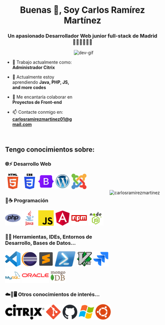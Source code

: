 <!-- Hi there 👋

**carlosramirezmartinez/carlosramirezmartinez** is a ✨ _special_ ✨ repository because its `README.md` (this file) appears on your GitHub profile.

Here are some ideas to get you started:

- 🔭 I’m currently working on ...
- 🌱 I’m currently learning ...
- 👯 I’m looking to collaborate on ...
- 🤔 I’m looking for help with ...
- 💬 Ask me about ...
- 📫 How to reach me: ...
- 😄 Pronouns: ...
- ⚡ Fun fact: ...

  Stats:
 <p align="right"><img align="center" src="https://github-readme-stats.vercel.app/api/top-langs?username=carlosramirezmartinez&show_icons=true&locale=en&layout=compact" alt="carlosramirezmartinez" /></p>
</p>

-->

  
<h1 align="center">Buenas 👋, Soy Carlos Ramírez Martínez</h1>

<h3 align="center">Un apasionado Desarrollador Web junior full-stack de Madrid👨‍💻👨‍💻👨‍💻</h3>


<div>
  <img align="right" alt="dev-gif" height="220" width="280" src="https://i.giphy.com/media/unQ3IJU2RG7DO/giphy.webp">
</div>


<br>
<div style="display: inline_block">
 
- 🔭 Trabajo actualmente como: **Administrador Citrix**

- 🌱 Actualmente estoy aprendiendo **Java, PHP, JS, and more codes**

- 👯 Me encantaría colaborar en **Proyectos de Front-end**

- 📫 Contacte conmigo en: **carlosramirezmartinez01@gmail.com**
  
</div> 
<br>

## Tengo conocimientos sobre:


### 🌐⚡ Desarrollo Web
 <div style="display: inline_block">
  <img height="50" src="https://github.com/carlosramirezmartinez/Logos/blob/main/html.png">
  <img height="50" src="https://github.com/carlosramirezmartinez/Logos/blob/main/css.png">
  <img height="50" src="https://github.com/carlosramirezmartinez/Logos/blob/main/bootstrap.png">
  <img height="50" src="https://github.com/carlosramirezmartinez/Logos/blob/main/wordpress.png">
  <img height="50" src="https://github.com/carlosramirezmartinez/Logos/blob/main/joomla.png">

  
 </div> 
<div>
  <img align="right" height="200" alt="carlosramirezmartinez" src="https://github-readme-stats.vercel.app/api?username=carlosramirezmartinez&show_icons=true&theme=light&include_all_commits=true&count_private=true"/>
  </div>

### 🐘☕ Programación
<div style="display: inline_block">
  <img height="50" src="https://github.com/carlosramirezmartinez/Logos/blob/main/php.png">
  <img height="50" src="https://github.com/carlosramirezmartinez/Logos/blob/main/java.png">
  <img height="50" src="https://github.com/carlosramirezmartinez/Logos/blob/main/javascript.png">
  <img height="50" src="https://github.com/carlosramirezmartinez/Logos/blob/main/angular.png">
  <img height="50" src="https://github.com/carlosramirezmartinez/Logos/blob/main/npm.png">
  <img height="50" src="https://github.com/carlosramirezmartinez/Logos/blob/main/nodejs.png">

 </div> 


### 🔨💾 Herramientas, IDEs, Entornos de Desarrollo, Bases de Datos...

<div style="display: inline_block">
  <img height="50" src="https://github.com/carlosramirezmartinez/Logos/blob/main/visualstudiocode.png">
  <img height="50" src="https://github.com/carlosramirezmartinez/Logos/blob/main/eclipse.png">
  <img height="50" src="https://github.com/carlosramirezmartinez/Logos/blob/main/sublime.png">
  <img height="50" src="https://github.com/carlosramirezmartinez/Logos/blob/main/powershell.png">
  <img height="50" src="https://github.com/carlosramirezmartinez/Logos/blob/main/vim.png">
  <img height="50" src="https://github.com/carlosramirezmartinez/Logos/blob/main/jira.png">
  <img height="50" src="https://github.com/carlosramirezmartinez/Logos/blob/main/mysql.png">
  <img height="50" src="https://github.com/carlosramirezmartinez/Logos/blob/main/oracle.png">
  <img height="50" src="https://github.com/carlosramirezmartinez/Logos/blob/main/mongodb.PNG">

  
</div> 

### ☁️🧰🖥️ Otros conocimientos de interés...
<div style="display: inline_block">
  <img height="50" src="https://github.com/carlosramirezmartinez/Logos/blob/main/citrix.png">
  <img height="50" src="https://github.com/carlosramirezmartinez/Logos/blob/main/git.png">
  <img height="50" src="https://github.com/carlosramirezmartinez/Logos/blob/main/github.png">
  <img height="50" src="https://github.com/carlosramirezmartinez/Logos/blob/main/windows.png">
  <img height="50" src="https://github.com/carlosramirezmartinez/Logos/blob/main/ubuntu.png">

</div> 








